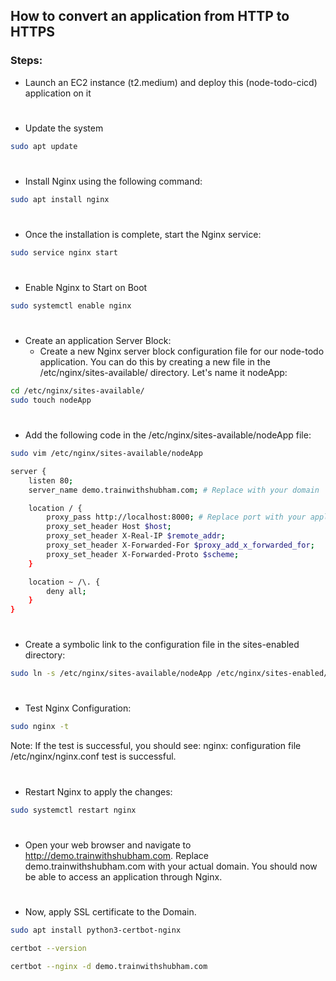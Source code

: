 ## How to convert an application from HTTP to HTTPS

### Steps:
- Launch an EC2 instance (t2.medium) and deploy this (node-todo-cicd) application on it
#
- Update the system
```bash
sudo apt update
```
#
- Install Nginx using the following command:
```bash
sudo apt install nginx
```
#
- Once the installation is complete, start the Nginx service:
```bash
sudo service nginx start
```
#
- Enable Nginx to Start on Boot
```bash
sudo systemctl enable nginx
```
#
- Create an application Server Block:
  - Create a new Nginx server block configuration file for our node-todo application. You can do this by creating a new file in the /etc/nginx/sites-available/ directory. Let's name it nodeApp: 
```bash
cd /etc/nginx/sites-available/
sudo touch nodeApp
```
#
- Add the following code in the /etc/nginx/sites-available/nodeApp file:
```bash
sudo vim /etc/nginx/sites-available/nodeApp 
```
```bash
server {
    listen 80;
    server_name demo.trainwithshubham.com; # Replace with your domain

    location / {
        proxy_pass http://localhost:8000; # Replace port with your application port
        proxy_set_header Host $host;
        proxy_set_header X-Real-IP $remote_addr;
        proxy_set_header X-Forwarded-For $proxy_add_x_forwarded_for;
        proxy_set_header X-Forwarded-Proto $scheme;
    }

    location ~ /\. {
        deny all;
    }
}
```
#
- Create a symbolic link to the configuration file in the sites-enabled directory:
```bash
sudo ln -s /etc/nginx/sites-available/nodeApp /etc/nginx/sites-enabled/
```
#
- Test Nginx Configuration:
```bash
sudo nginx -t 
```
Note: If the test is successful, you should see: nginx: configuration file /etc/nginx/nginx.conf test is successful.
#
- Restart Nginx to apply the changes:
```bash
sudo systemctl restart nginx 
```
#
- Open your web browser and navigate to http://demo.trainwithshubham.com. Replace demo.trainwithshubham.com with your actual domain. You should now be able to access an application through Nginx.
#
- Now, apply SSL certificate to the Domain.
```bash
sudo apt install python3-certbot-nginx
```
```bash
certbot --version
```
```bash
certbot --nginx -d demo.trainwithshubham.com
```
